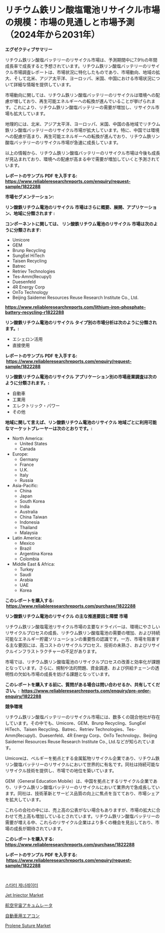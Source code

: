 <p><h1>リチウム鉄リン酸塩電池リサイクル市場の規模：市場の見通しと市場予測（2024年から2031年）</h1></p><p><strong>エグゼクティブサマリー</strong></p>
<p><p>リチウム鉄リン酸塩バッテリーのリサイクル市場は、予測期間中に7.9％の年間成長率で成長すると予想されています。リチウム鉄リン酸塩バッテリーのリサイクル市場調査レポートは、市場状況に特化したものであり、市場動向、地域の拡大、そして北米、アジア太平洋、ヨーロッパ、米国、中国における市場状況について詳細な情報を提供しています。</p><p>市場動向に関しては、リチウム鉄リン酸塩バッテリーのリサイクルは環境への配慮が増しており、再生可能エネルギーへの転換が進んでいることが挙げられます。これにより、リチウム鉄リン酸塩バッテリーの需要が増加し、リサイクル市場も拡大しています。</p><p>地理的には、北米、アジア太平洋、ヨーロッパ、米国、中国の各地域でリチウム鉄リン酸塩バッテリーのリサイクル市場が拡大しています。特に、中国では環境への配慮が高まり、再生可能エネルギーへの転換が進んでおり、リチウム鉄リン酸塩バッテリーのリサイクル市場が急速に成長しています。</p><p>以上の情報から、リチウム鉄リン酸塩バッテリーのリサイクル市場は今後も成長が見込まれており、環境への配慮が高まる中で需要が増加していくと予測されています。</p></p>
<p><strong>レポートのサンプル PDF を入手する: <a href="https://www.reliableresearchreports.com/enquiry/request-sample/1822288">https://www.reliableresearchreports.com/enquiry/request-sample/1822288</a></strong></p>
<p><strong>市場セグメンテーション:</strong></p>
<p><strong> リン酸鉄リチウム電池のリサイクル 市場はさらに概要、展開、アプリケーション、地域に分類されます :</strong></p>
<p><strong>コンポーネントに関しては、 リン酸鉄リチウム電池のリサイクル 市場は次のように分類されます: &nbsp;</strong></p>
<p><ul><li>Umicore</li><li>GEM</li><li>Brunp Recycling</li><li>SungEel HiTech</li><li>Taisen Recycling</li><li>Batrec</li><li>Retriev Technologies</li><li>Tes-Amm(Recupyl)</li><li>Duesenfeld</li><li>4R Energy Corp</li><li>OnTo Technology</li><li>Beijing Saidemei Resources Reuse Research Institute Co., Ltd.</li></ul></p>
<p><strong><a href="https://www.reliableresearchreports.com/lithium-iron-phosphate-battery-recycling-r1822288">https://www.reliableresearchreports.com/lithium-iron-phosphate-battery-recycling-r1822288</a></strong></p>
<p><strong> リン酸鉄リチウム電池のリサイクル タイプ別の市場分析は次のように分類されます。:</strong></p>
<p><ul><li>エシェロン活用</li><li>直接使用</li></ul></p>
<p><strong>レポートのサンプル PDF を入手する: &nbsp;<a href="https://www.reliableresearchreports.com/enquiry/request-sample/1822288">https://www.reliableresearchreports.com/enquiry/request-sample/1822288</a></strong></p>
<p><strong> リン酸鉄リチウム電池のリサイクル アプリケーション別の市場産業調査は次のように分類されます。:</strong></p>
<p><ul><li>自動車</li><li>工業用</li><li>エレクトリック・パワー</li><li>その他</li></ul></p>
<p><strong>地域に関して言えば、リン酸鉄リチウム電池のリサイクル 地域ごとに利用可能なマーケットプレーヤーは次のとおりです。:</strong></p>
<p><ul>
    <li>
        North America:
        <ul>
            <li>United States</li>
            <li>Canada</li>
        </ul>
    </li>
    <li>
        Europe:
        <ul>
            <li>Germany</li>
            <li>France</li>
            <li>U.K.</li>
            <li>Italy</li>
            <li>Russia</li>
        </ul>
    </li>
    <li>
        Asia-Pacific:
        <ul>
            <li>China</li>
            <li>Japan</li>
            <li>South Korea</li>
            <li>India</li>
            <li>Australia</li>
            <li>China Taiwan</li>
            <li>Indonesia</li>
            <li>Thailand</li>
            <li>Malaysia</li>
        </ul>
    </li>
    <li>
        Latin America:
        <ul>
            <li>Mexico</li>
            <li>Brazil</li>
            <li>Argentina Korea</li>
            <li>Colombia</li>
        </ul>
    </li>
    <li>
        Middle East & Africa:
        <ul>
            <li>Turkey</li>
            <li>Saudi</li>
            <li>Arabia</li>
            <li>UAE</li>
            <li>Korea</li>
        </ul>
    </li>
    </ul></p>
<p><strong>このレポートを購入する: &nbsp;<a href="https://www.reliableresearchreports.com/purchase/1822288">https://www.reliableresearchreports.com/purchase/1822288</a></strong></p>
<p><strong>リン酸鉄リチウム電池のリサイクル の主な推進要因と障壁 市場</strong></p>
<p><p>リチウム鉄リン酸塩電池リサイクル市場の主要なドライバーは、環境にやさしいリサイクルプロセスの成長、リチウム鉄リン酸塩電池の需要の増加、および持続可能なエネルギー貯蔵ソリューションの重要性の認識です。一方、市場を阻害する主な要因には、高コストのリサイクルプロセス、技術の未熟さ、およびリサイクルインフラストラクチャーの不足があります。</p><p>市場では、リチウム鉄リン酸塩電池のリサイクルプロセスの改善と効率化が課題となっています。さらに、規制や法的問題、資金調達、および供給チェーンの透明性の欠如も市場の成長を妨げる課題となっています。</p></p>
<p><strong>このレポートを購入する前に、質問がある場合は問い合わせるか、共有してください。:&nbsp; <a href="https://www.reliableresearchreports.com/enquiry/pre-order-enquiry/1822288">https://www.reliableresearchreports.com/enquiry/pre-order-enquiry/1822288</a></strong></p>
<p><strong>競争環境</strong></p>
<p><p>リチウム鉄リン酸塩バッテリーのリサイクル市場には、数多くの競合他社が存在しています。その中でも、Umicore、GEM、Brunp Recycling、SungEel HiTech、Taisen Recycling、Batrec、Retriev Technologies、Tes-Amm(Recupyl)、Duesenfeld、4R Energy Corp、OnTo Technology、Beijing Saidemei Resources Reuse Research Institute Co., Ltd.などが知られています。</p><p>Umicoreは、ベルギーを拠点とする金属鉱物リサイクル企業であり、リチウム鉄リン酸塩バッテリーのリサイクルにおいて世界的に有名です。同社は持続可能なリサイクル技術を提供し、市場での地位を築いています。</p><p>GEM（General Education Mobile）は、中国を拠点とするリサイクル企業であり、リチウム鉄リン酸塩バッテリーのリサイクルにおいて業界内で急成長しています。同社は、技術革新とサービス品質の向上に焦点を当てており、市場シェアを拡大しています。</p><p>これらの会社の中には、売上高の公表がない場合もありますが、市場の拡大に合わせて売上高も増加しているとされています。リチウム鉄リン酸塩バッテリーの需要が増える中、これらのリサイクル企業はより多くの機会を見出しており、市場の成長が期待されています。</p></p>
<p><strong>このレポートを購入する: &nbsp; <a href="https://www.reliableresearchreports.com/purchase/1822288">https://www.reliableresearchreports.com/purchase/1822288</a></strong></p>
<p><strong>レポートのサンプル PDF を入手する: &nbsp;<a href="https://www.reliableresearchreports.com/enquiry/request-sample/1822288">https://www.reliableresearchreports.com/enquiry/request-sample/1822288</a></strong><strong></strong></p>
<p>&nbsp;</p>
<p><p><a href="https://medium.com/@sybleferry/%EC%8A%A4%ED%83%80%ED%84%B0-%EB%B0%9C%EC%A0%84%EA%B8%B0-%EC%8B%9C%EC%9E%A5-%EB%B3%B4%EA%B3%A0%EC%84%9C%EB%8A%94-%EC%9D%B4-%EC%8B%9C%EC%9E%A5%EC%9D%98-%EC%B5%9C%EC%8B%A0-%EB%8F%99%ED%96%A5%EA%B3%BC-%EC%84%B1%EC%9E%A5-%EA%B8%B0%ED%9A%8C%EB%A5%BC-%EB%B3%B4%EC%97%AC%EC%A4%8D%EB%8B%88%EB%8B%A4-475c845aa92d">스타터 제너레이터</a></p><p><a href="https://www.linkedin.com/pulse/jet-injector-market-insight-trends-growth-forecasted-from-4uype?trackingId=tk0bP8Uec1Ij2kFwXez0dA%3D%3D">Jet Injector Market</a></p><p><a href="https://medium.com/@eduardoramez/aerospace-accumulator-market-trends-and-market-analysis-2024-2031%E6%9C%9F%E9%96%93%E3%81%AE%E4%BA%88%E6%B8%AC-4b25309a01d7">航空宇宙アキュムレータ</a></p><p><a href="https://medium.com/@jefferyyan895/%E8%87%AA%E5%8B%95%E8%BB%8A%E7%94%A8%E3%82%A8%E3%82%A2%E3%82%B3%E3%83%B3%E5%B8%82%E5%A0%B4%E8%AA%BF%E6%9F%BB%E3%83%AC%E3%83%9D%E3%83%BC%E3%83%88-%E3%81%9D%E3%81%AE%E6%AD%B4%E5%8F%B2%E3%81%A82031%E5%B9%B4%E3%81%8B%E3%82%892031%E5%B9%B4%E3%81%AE%E4%BA%88%E6%B8%AC-24cb7e835949">自動車用エアコン</a></p><p><a href="https://www.linkedin.com/pulse/prolene-suture-market-size-reveals-best-marketing-channels-ur88e?trackingId=5%2BBNOGr5DgyuMlHgaLPNzA%3D%3D">Prolene Suture Market</a></p></p>